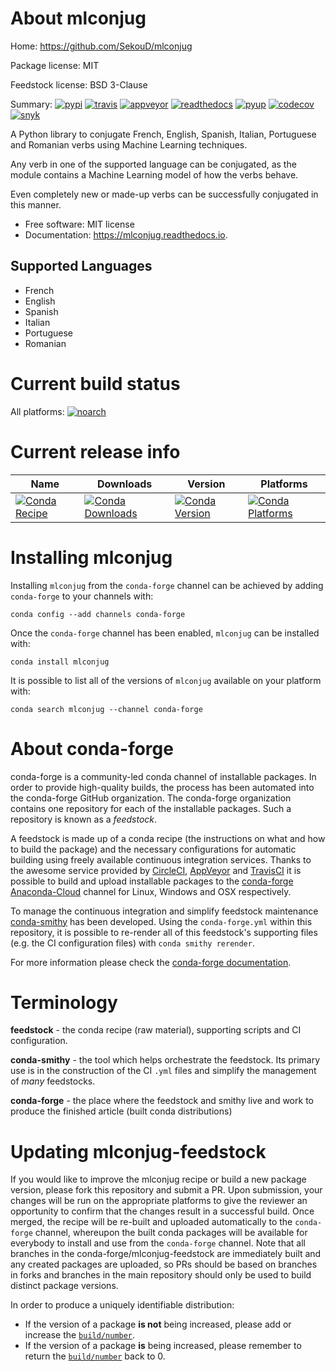 About mlconjug
==============

Home: https://github.com/SekouD/mlconjug

Package license: MIT

Feedstock license: BSD 3-Clause

Summary: [![pypi](https://img.shields.io/pypi/v/mlconjug.svg)](https://pypi.python.org/pypi/mlconjug)    [![travis](https://img.shields.io/travis/SekouD/mlconjug.svg)](https://travis-ci.org/SekouD/mlconjug)   [![appveyor](https://ci.appveyor.com/api/projects/status/6iatj101xxfehbo8/branch/master?svg=true)](https://ci.appveyor.com/project/SekouD/mlconjug) [![readthedocs](https://readthedocs.org/projects/mlconjug/badge/?version=latest)](https://mlconjug.readthedocs.io/en/latest/?badge=latest)  [![pyup](https://pyup.io/repos/github/SekouD/mlconjug/shield.svg)](https://pyup.io/repos/github/SekouD/mlconjug/)   [![codecov](https://codecov.io/gh/SekouD/mlconjug/branch/master/graph/badge.svg)](https://codecov.io/gh/SekouD/mlconjug)    [![snyk](https://snyk.io/test/github/SekouD/mlconjug/badge.svg?targetFile=requirements.txt)](https://snyk.io/test/github/SekouD/mlconjug?targetFile=requirements.txt)


A Python library to conjugate French, English, Spanish, Italian, Portuguese and Romanian verbs using Machine Learning techniques.



Any verb in one of the supported language can be conjugated, as the module contains a Machine Learning model of how the verbs behave.

Even completely new or made-up verbs can be successfully conjugated in this manner.



* Free software: MIT license
 * Documentation: https://mlconjug.readthedocs.io.

Supported Languages
 -------------------


- French
 - English
 - Spanish
 - Italian
 - Portuguese
 - Romanian







Current build status
====================

All platforms:
[![noarch](https://img.shields.io/circleci/project/github/conda-forge/mlconjug-feedstock/master.svg?label=noarch)](https://circleci.com/gh/conda-forge/mlconjug-feedstock)

Current release info
====================

| Name | Downloads | Version | Platforms |
| --- | --- | --- | --- |
| [![Conda Recipe](https://img.shields.io/badge/recipe-mlconjug-green.svg)](https://anaconda.org/conda-forge/mlconjug) | [![Conda Downloads](https://img.shields.io/conda/dn/conda-forge/mlconjug.svg)](https://anaconda.org/conda-forge/mlconjug) | [![Conda Version](https://img.shields.io/conda/vn/conda-forge/mlconjug.svg)](https://anaconda.org/conda-forge/mlconjug) | [![Conda Platforms](https://img.shields.io/conda/pn/conda-forge/mlconjug.svg)](https://anaconda.org/conda-forge/mlconjug) |

Installing mlconjug
===================

Installing `mlconjug` from the `conda-forge` channel can be achieved by adding `conda-forge` to your channels with:

```
conda config --add channels conda-forge
```

Once the `conda-forge` channel has been enabled, `mlconjug` can be installed with:

```
conda install mlconjug
```

It is possible to list all of the versions of `mlconjug` available on your platform with:

```
conda search mlconjug --channel conda-forge
```


About conda-forge
=================

conda-forge is a community-led conda channel of installable packages.
In order to provide high-quality builds, the process has been automated into the
conda-forge GitHub organization. The conda-forge organization contains one repository
for each of the installable packages. Such a repository is known as a *feedstock*.

A feedstock is made up of a conda recipe (the instructions on what and how to build
the package) and the necessary configurations for automatic building using freely
available continuous integration services. Thanks to the awesome service provided by
[CircleCI](https://circleci.com/), [AppVeyor](http://www.appveyor.com/)
and [TravisCI](https://travis-ci.org/) it is possible to build and upload installable
packages to the [conda-forge](https://anaconda.org/conda-forge)
[Anaconda-Cloud](http://docs.anaconda.org/) channel for Linux, Windows and OSX respectively.

To manage the continuous integration and simplify feedstock maintenance
[conda-smithy](http://github.com/conda-forge/conda-smithy) has been developed.
Using the ``conda-forge.yml`` within this repository, it is possible to re-render all of
this feedstock's supporting files (e.g. the CI configuration files) with ``conda smithy rerender``.

For more information please check the [conda-forge documentation](https://conda-forge.org/docs/).

Terminology
===========

**feedstock** - the conda recipe (raw material), supporting scripts and CI configuration.

**conda-smithy** - the tool which helps orchestrate the feedstock.
                   Its primary use is in the construction of the CI ``.yml`` files
                   and simplify the management of *many* feedstocks.

**conda-forge** - the place where the feedstock and smithy live and work to
                  produce the finished article (built conda distributions)


Updating mlconjug-feedstock
===========================

If you would like to improve the mlconjug recipe or build a new
package version, please fork this repository and submit a PR. Upon submission,
your changes will be run on the appropriate platforms to give the reviewer an
opportunity to confirm that the changes result in a successful build. Once
merged, the recipe will be re-built and uploaded automatically to the
`conda-forge` channel, whereupon the built conda packages will be available for
everybody to install and use from the `conda-forge` channel.
Note that all branches in the conda-forge/mlconjug-feedstock are
immediately built and any created packages are uploaded, so PRs should be based
on branches in forks and branches in the main repository should only be used to
build distinct package versions.

In order to produce a uniquely identifiable distribution:
 * If the version of a package **is not** being increased, please add or increase
   the [``build/number``](http://conda.pydata.org/docs/building/meta-yaml.html#build-number-and-string).
 * If the version of a package **is** being increased, please remember to return
   the [``build/number``](http://conda.pydata.org/docs/building/meta-yaml.html#build-number-and-string)
   back to 0.